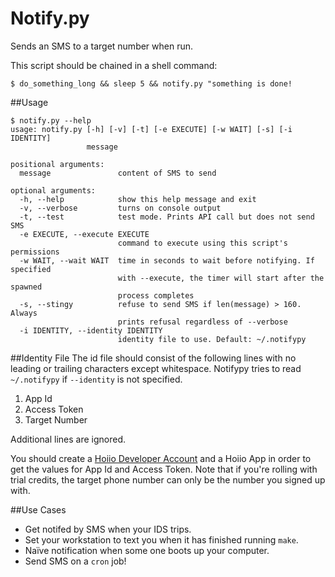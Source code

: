 Notify.py
===
Sends an SMS to a target number when run.

This script should be chained in a shell command:

`$ do_something_long && sleep 5 && notify.py "something is done!`

##Usage

	$ notify.py --help
	usage: notify.py [-h] [-v] [-t] [-e EXECUTE] [-w WAIT] [-s] [-i IDENTITY]
	                 message

	positional arguments:
	  message               content of SMS to send

	optional arguments:
	  -h, --help            show this help message and exit
	  -v, --verbose         turns on console output
	  -t, --test            test mode. Prints API call but does not send SMS
	  -e EXECUTE, --execute EXECUTE
	                        command to execute using this script's permissions
	  -w WAIT, --wait WAIT  time in seconds to wait before notifying. If specified
	                        with --execute, the timer will start after the spawned
	                        process completes
	  -s, --stingy          refuse to send SMS if len(message) > 160. Always
	                        prints refusal regardless of --verbose
	  -i IDENTITY, --identity IDENTITY
	                        identity file to use. Default: ~/.notifypy

##Identity File
The id file should consist of the following lines with no leading or trailing characters except whitespace. Notifypy tries to read `~/.notifypy` if `--identity` is not specified.

1. App Id
2. Access Token
3. Target Number

Additional lines are ignored.

You should create a [Hoiio Developer Account](http://developer.hoiio.com/) and a Hoiio App in order to get the values for App Id and Access Token. Note that if you're rolling with trial credits, the target phone number can only be the number you signed up with. 

##Use Cases
* Get notifed by SMS when your IDS trips.
* Set your workstation to text you when it has finished running `make`.
* Naïve notification when some one boots up your computer.
* Send SMS on a `cron` job!
